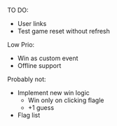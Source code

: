 TO DO:
- User links
- Test game reset without refresh

Low Prio:
- Win as custom event
- Offline support

Probably not:
- Implement new win logic
    - Win only on clicking flagle
    - +1 guess
- Flag list